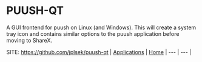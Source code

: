 # PUUSH-QT

 A GUI frontend for puush on Linux (and Windows).  This will create a system tray icon and contains  similar options to the puush application before  moving to ShareX. 

 SITE: https://github.com/jplsek/puush-qt
 | [Applications](https://portable-linux-apps.github.io/apps.html) | [Home](https://portable-linux-apps.github.io)
 | --- | --- |
